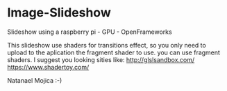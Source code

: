# Image-Slideshow
Slideshow using a raspberry pi - GPU - OpenFrameworks 

This slideshow use shaders for transitions effect, so you only need to upload to the aplication the fragment shader to use.
you can use fragment shaders. I suggest you looking sities like:
http://glslsandbox.com/
https://www.shadertoy.com/


Natanael Mojica :-)


